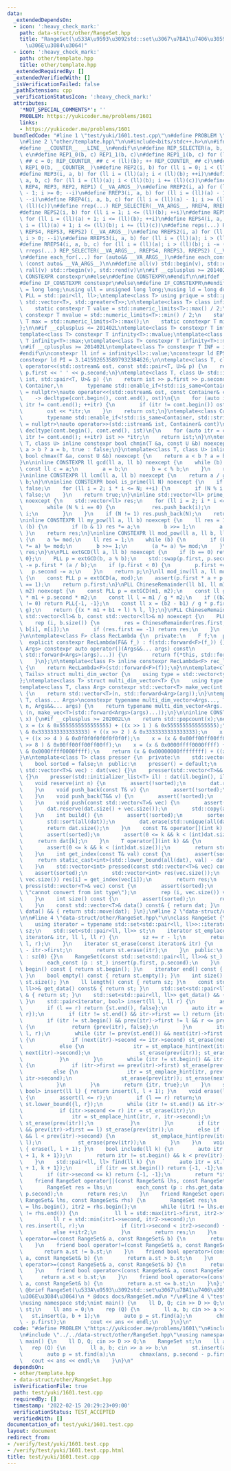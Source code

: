 ```yaml
---
data:
  _extendedDependsOn:
  - icon: ':heavy_check_mark:'
    path: data-struct/other/RangeSet.hpp
    title: "RangeSet(\u533A\u9593\u3092std::set\u3067\u7BA1\u7406\u3059\u308B\u4F8B\
      \u306E\u3084\u3064)"
  - icon: ':heavy_check_mark:'
    path: other/template.hpp
    title: other/template.hpp
  _extendedRequiredBy: []
  _extendedVerifiedWith: []
  _isVerificationFailed: false
  _pathExtension: cpp
  _verificationStatusIcon: ':heavy_check_mark:'
  attributes:
    '*NOT_SPECIAL_COMMENTS*': ''
    PROBLEM: https://yukicoder.me/problems/1601
    links:
    - https://yukicoder.me/problems/1601
  bundledCode: "#line 1 \"test/yuki/1601.test.cpp\"\n#define PROBLEM \"https://yukicoder.me/problems/1601\"\
    \n#line 2 \"other/template.hpp\"\n\n#include<bits/stdc++.h>\n\n#ifndef __COUNTER__\n\
    #define __COUNTER__ __LINE__\n#endif\n\n#define REP_SELECTER(a, b, c, d, e, ...)\
    \ e\n#define REP1_0(b, c) REP1_1(b, c)\n#define REP1_1(b, c) for (ll REP_COUNTER_\
    \ ## c = 0; REP_COUNTER_ ## c < (ll)(b); ++ REP_COUNTER_ ## c)\n#define REP1(b)\
    \ REP1_0(b, __COUNTER__)\n#define REP2(i, b) for (ll i = 0; i < (ll)(b); ++i)\n\
    #define REP3(i, a, b) for (ll i = (ll)(a); i < (ll)(b); ++i)\n#define REP4(i,\
    \ a, b, c) for (ll i = (ll)(a); i < (ll)(b); i += (ll)(c))\n#define rep(...) REP_SELECTER(__VA_ARGS__,\
    \ REP4, REP3, REP2, REP1) (__VA_ARGS__)\n#define RREP2(i, a) for (ll i = (ll)(a)\
    \ - 1; i >= 0; --i)\n#define RREP3(i, a, b) for (ll i = (ll)(a) - 1; i >= (ll)(b);\
    \ --i)\n#define RREP4(i, a, b, c) for (ll i = (ll)(a) - 1; i >= (ll)(b); i -=\
    \ (ll)(c))\n#define rrep(...) REP_SELECTER(__VA_ARGS__, RREP4, RREP3, RREP2) (__VA_ARGS__)\n\
    #define REPS2(i, b) for (ll i = 1; i <= (ll)(b); ++i)\n#define REPS3(i, a, b)\
    \ for (ll i = (ll)(a) + 1; i <= (ll)(b); ++i)\n#define REPS4(i, a, b, c) for (ll\
    \ i = (ll)(a) + 1; i <= (ll)(b); i += (ll)(c))\n#define reps(...) REP_SELECTER(__VA_ARGS__,\
    \ REPS4, REPS3, REPS2) (__VA_ARGS__)\n#define RREPS2(i, a) for (ll i = (ll)(a);\
    \ i > 0; --i)\n#define RREPS3(i, a, b) for (ll i = (ll)(a); i > (ll)(b); --i)\n\
    #define RREPS4(i, a, b, c) for (ll i = (ll)(a); i > (ll)(b); i -= (ll)(c))\n#define\
    \ rreps(...) REP_SELECTER(__VA_ARGS__, RREPS4, RREPS3, RREPS2) (__VA_ARGS__)\n\
    \n#define each_for(...) for (auto&& __VA_ARGS__)\n#define each_const(...) for\
    \ (const auto& __VA_ARGS__)\n\n#define all(v) std::begin(v), std::end(v)\n#define\
    \ rall(v) std::rbegin(v), std::rend(v)\n\n#if __cplusplus >= 201402L\n#define\
    \ CONSTEXPR constexpr\n#else\n#define CONSTEXPR\n#endif\n\n#ifdef __cpp_if_constexpr\n\
    #define IF_CONSTEXPR constexpr\n#else\n#define IF_CONSTEXPR\n#endif\n\nusing ll\
    \ = long long;\nusing ull = unsigned long long;\nusing ld = long double;\nusing\
    \ PLL = std::pair<ll, ll>;\ntemplate<class T> using prique = std::priority_queue<T,\
    \ std::vector<T>, std::greater<T>>;\n\ntemplate<class T> class infinity {\n  public:\n\
    \    static constexpr T value = std::numeric_limits<T>::max() / 2;\n    static\
    \ constexpr T mvalue = std::numeric_limits<T>::min() / 2;\n    static constexpr\
    \ T max = std::numeric_limits<T>::max();\n    static constexpr T min = std::numeric_limits<T>::min();\n\
    };\n\n#if __cplusplus <= 201402L\ntemplate<class T> constexpr T infinity<T>::value;\n\
    template<class T> constexpr T infinity<T>::mvalue;\ntemplate<class T> constexpr\
    \ T infinity<T>::max;\ntemplate<class T> constexpr T infinity<T>::min;\n#endif\n\
    \n#if __cplusplus >= 201402L\ntemplate<class T> constexpr T INF = infinity<T>::value;\n\
    #endif\n\nconstexpr ll inf = infinity<ll>::value;\nconstexpr ld EPS = 1e-8;\n\
    constexpr ld PI = 3.1415926535897932384626;\n\ntemplate<class T, class U> std::ostream&\
    \ operator<<(std::ostream& ost, const std::pair<T, U>& p) {\n    return ost <<\
    \ p.first << ' ' << p.second;\n}\ntemplate<class T, class U> std::istream& operator>>(std::istream&\
    \ ist, std::pair<T, U>& p) {\n    return ist >> p.first >> p.second;\n}\n\ntemplate<class\
    \ Container,\n        typename std::enable_if<!std::is_same<Container, std::string>::value>::type*\
    \ = nullptr>\nauto operator<<(std::ostream& ost, const Container& cont)\n    \
    \    -> decltype(cont.begin(), cont.end(), ost)\n{\n    for (auto itr = cont.begin();\
    \ itr != cont.end(); ++itr) {\n        if (itr != cont.begin()) ost << ' ';\n\
    \        ost << *itr;\n    }\n    return ost;\n}\ntemplate<class Container,\n\
    \        typename std::enable_if<!std::is_same<Container, std::string>::value>::type*\
    \ = nullptr>\nauto operator>>(std::istream& ist, Container& cont)\n        ->\
    \ decltype(cont.begin(), cont.end(), ist)\n{\n    for (auto itr = cont.begin();\
    \ itr != cont.end(); ++itr) ist >> *itr;\n    return ist;\n}\n\ntemplate<class\
    \ T, class U> inline constexpr bool chmin(T &a, const U &b) noexcept {\n    return\
    \ a > b ? a = b, true : false;\n}\ntemplate<class T, class U> inline constexpr\
    \ bool chmax(T &a, const U &b) noexcept {\n    return a < b ? a = b, true : false;\n\
    }\n\ninline CONSTEXPR ll gcd(ll a, ll b) noexcept {\n    while (b) {\n       \
    \ const ll c = a;\n        a = b;\n        b = c % b;\n    }\n    return a;\n\
    }\ninline CONSTEXPR ll lcm(ll a, ll b) noexcept {\n    return a / gcd(a, b) *\
    \ b;\n}\n\ninline CONSTEXPR bool is_prime(ll N) noexcept {\n    if (N <= 1) return\
    \ false;\n    for (ll i = 2; i * i <= N; ++i) {\n        if (N % i == 0) return\
    \ false;\n    }\n    return true;\n}\ninline std::vector<ll> prime_factor(ll N)\
    \ noexcept {\n    std::vector<ll> res;\n    for (ll i = 2; i * i <= N; ++i) {\n\
    \        while (N % i == 0) {\n            res.push_back(i);\n            N /=\
    \ i;\n        }\n    }\n    if (N != 1) res.push_back(N);\n    return res;\n}\n\
    \ninline CONSTEXPR ll my_pow(ll a, ll b) noexcept {\n    ll res = 1;\n    while\
    \ (b) {\n        if (b & 1) res *= a;\n        b >>= 1;\n        a *= a;\n   \
    \ }\n    return res;\n}\ninline CONSTEXPR ll mod_pow(ll a, ll b, ll mod) noexcept\
    \ {\n    a %= mod;\n    ll res = 1;\n    while (b) {\n        if (b & 1) (res\
    \ *= a) %= mod;\n        b >>= 1;\n        (a *= a) %= mod;\n    }\n    return\
    \ res;\n}\n\nPLL extGCD(ll a, ll b) noexcept {\n    if (b == 0) return PLL{1,\
    \ 0};\n    PLL p = extGCD(b, a % b);\n    std::swap(p.first, p.second);\n    p.second\
    \ -= p.first * (a / b);\n    if (p.first < 0) {\n        p.first += b;\n     \
    \   p.second -= a;\n    }\n    return p;\n}\nll mod_inv(ll a, ll mod) noexcept\
    \ {\n    const PLL p = extGCD(a, mod);\n    assert(p.first * a + p.second * mod\
    \ == 1);\n    return p.first;\n}\nPLL ChineseRemainder(ll b1, ll m1, ll b2, ll\
    \ m2) noexcept {\n    const PLL p = extGCD(m1, m2);\n    const ll g = p.first\
    \ * m1 + p.second * m2;\n    const ll l = m1 / g * m2;\n    if ((b2 - b1) % g\
    \ != 0) return PLL{-1, -1};\n    const ll x = (b2 - b1) / g * p.first % (m2 /\
    \ g);\n    return {(x * m1 + b1 + l) % l, l};\n}\nPLL ChineseRemainders(const\
    \ std::vector<ll>& b, const std::vector<ll>& m) noexcept {\n    PLL res{0, 1};\n\
    \    rep (i, b.size()) {\n        res = ChineseRemainder(res.first, res.second,\
    \ b[i], m[i]);\n        if (res.first == -1) return res;\n    }\n    return res;\n\
    }\n\ntemplate<class F> class RecLambda {\n  private:\n    F f;\n  public:\n  \
    \  explicit constexpr RecLambda(F&& f_) : f(std::forward<F>(f_)) {}\n    template<class...\
    \ Args> constexpr auto operator()(Args&&... args) const\n            -> decltype(f(*this,\
    \ std::forward<Args>(args)...)) {\n        return f(*this, std::forward<Args>(args)...);\n\
    \    }\n};\n\ntemplate<class F> inline constexpr RecLambda<F> rec_lambda(F&& f)\
    \ {\n    return RecLambda<F>(std::forward<F>(f));\n}\n\ntemplate<class Head, class...\
    \ Tails> struct multi_dim_vector {\n    using type = std::vector<typename multi_dim_vector<Tails...>::type>;\n\
    };\ntemplate<class T> struct multi_dim_vector<T> {\n    using type = T;\n};\n\n\
    template<class T, class Arg> constexpr std::vector<T> make_vec(int n, Arg&& arg)\
    \ {\n    return std::vector<T>(n, std::forward<Arg>(arg));\n}\ntemplate<class\
    \ T, class... Args>\nconstexpr typename multi_dim_vector<Args..., T>::type make_vec(int\
    \ n, Args&&... args) {\n    return typename multi_dim_vector<Args..., T>::type\
    \ (n, make_vec<T>(std::forward<Args>(args)...));\n}\n\ninline CONSTEXPR int popcnt(ull\
    \ x) {\n#if __cplusplus >= 202002L\n    return std::popcount(x);\n#endif\n   \
    \ x = (x & 0x5555555555555555) + ((x >> 1 ) & 0x5555555555555555);\n    x = (x\
    \ & 0x3333333333333333) + ((x >> 2 ) & 0x3333333333333333);\n    x = (x & 0x0f0f0f0f0f0f0f0f)\
    \ + ((x >> 4 ) & 0x0f0f0f0f0f0f0f0f);\n    x = (x & 0x00ff00ff00ff00ff) + ((x\
    \ >> 8 ) & 0x00ff00ff00ff00ff);\n    x = (x & 0x0000ffff0000ffff) + ((x >> 16)\
    \ & 0x0000ffff0000ffff);\n    return (x & 0x00000000ffffffff) + ((x >> 32) & 0x00000000ffffffff);\n\
    }\n\ntemplate<class T> class presser {\n  private:\n    std::vector<T> dat;\n\
    \    bool sorted = false;\n  public:\n    presser() = default;\n    presser(const\
    \ std::vector<T>& vec) : dat(vec) {}\n    presser(std::vector<T>&& vec) : dat(std::move(vec))\
    \ {}\n    presser(std::initializer_list<T> il) : dat(il.begin(), il.end()) {}\n\
    \    void reserve(int n) {\n        assert(!sorted);\n        dat.reserve(n);\n\
    \    }\n    void push_back(const T& v) {\n        assert(!sorted);\n        dat.push_back(v);\n\
    \    }\n    void push_back(T&& v) {\n        assert(!sorted);\n        dat.push_back(std::move(v));\n\
    \    }\n    void push(const std::vector<T>& vec) {\n        assert(!sorted);\n\
    \        dat.reserve(dat.size() + vec.size());\n        std::copy(all(vec), std::back_inserter(dat));\n\
    \    }\n    int build() {\n        assert(!sorted);\n        sorted = true;\n\
    \        std::sort(all(dat));\n        dat.erase(std::unique(all(dat)), dat.end());\n\
    \        return dat.size();\n    }\n    const T& operator[](int k) const& {\n\
    \        assert(sorted);\n        assert(0 <= k && k < (int)dat.size());\n   \
    \     return dat[k];\n    }\n    T operator[](int k) && {\n        assert(sorted);\n\
    \        assert(0 <= k && k < (int)dat.size());\n        return std::move(dat[k]);\n\
    \    }\n    int get_index(const T& val) const {\n        assert(sorted);\n   \
    \     return static_cast<int>(std::lower_bound(all(dat), val) - dat.begin());\n\
    \    }\n    std::vector<int> pressed(const std::vector<T>& vec) const {\n    \
    \    assert(sorted);\n        std::vector<int> res(vec.size());\n        rep (i,\
    \ vec.size()) res[i] = get_index(vec[i]);\n        return res;\n    }\n    void\
    \ press(std::vector<T>& vec) const {\n        assert(sorted);\n        static_assert(std::is_integral<T>::value,\
    \ \"cannot convert from int type\");\n        rep (i, vec.size()) vec[i] = get_index(vec[i]);\n\
    \    }\n    int size() const {\n        assert(sorted);\n        return dat.size();\n\
    \    }\n    const std::vector<T>& data() const& { return dat; }\n    std::vector<T>\
    \ data() && { return std::move(dat); }\n};\n#line 2 \"data-struct/other/RangeSet.hpp\"\
    \n\n#line 4 \"data-struct/other/RangeSet.hpp\"\n\nclass RangeSet {\n  protected:\n\
    \    using iterator = typename std::set<std::pair<ll, ll>>::iterator;\n    int\
    \ sz;\n    std::set<std::pair<ll, ll>> st;\n    iterator st_emplace_hint(const\
    \ iterator& itr, ll l, ll r) {\n        sz += r - l;\n        return st.emplace_hint(itr,\
    \ l, r);\n    }\n    iterator st_erase(const iterator& itr) {\n        sz -= itr->second\
    \ - itr->first;\n        return st.erase(itr);\n    }\n  public:\n    RangeSet()\
    \ : sz(0) {}\n    RangeSet(const std::set<std::pair<ll, ll>>& st_) : sz(0) {\n\
    \        each_const (p : st_) insert(p.first, p.second);\n    }\n    iterator\
    \ begin() const { return st.begin(); }\n    iterator end() const { return st.end();\
    \ }\n    bool empty() const { return st.empty(); }\n    int size() const { return\
    \ st.size(); }\n    ll length() const { return sz; }\n    const std::set<std::pair<ll,\
    \ ll>>& get_data() const& { return st; }\n    std::set<std::pair<ll, ll>>& get_data()\
    \ & { return st; }\n    std::set<std::pair<ll, ll>> get_data() && { return std::move(st);\
    \ }\n    std::pair<iterator, bool> insert(ll l, ll r) {\n        assert(l <= r);\n\
    \        if (l == r) return {st.end(), false};\n        auto itr = st.lower_bound({l,\
    \ r});\n        if (itr != st.end() && itr->first == l) return {itr, false};\n\
    \        if (itr != st.begin() && prev(itr)->first != l && r <= prev(itr)->second)\
    \ {\n            return {prev(itr), false};\n        }\n        itr = st_emplace_hint(itr,\
    \ l, r);\n        while (itr != prev(st.end()) && next(itr)->first <= itr->second)\
    \ {\n            if (next(itr)->second <= itr->second) st_erase(next(itr));\n\
    \            else {\n                itr = st_emplace_hint(next(itr), itr->first,\
    \ next(itr)->second);\n                st_erase(prev(itr)); st_erase(next(itr));\n\
    \            }\n        }\n        while (itr != st.begin() && itr->first <= prev(itr)->second)\
    \ {\n            if (itr->first == prev(itr)->first) st_erase(prev(itr));\n  \
    \          else {\n                itr = st_emplace_hint(itr, prev(itr)->first,\
    \ itr->second);\n                st_erase(prev(itr)); st_erase(next(itr));\n \
    \           }\n        }\n        return {itr, true};\n    }\n    std::pair<iterator,\
    \ bool> insert(ll l) { return insert(l, l + 1); }\n    void erase(ll l, ll r)\
    \ {\n        assert(l <= r);\n        if (l == r) return;\n        auto itr =\
    \ st.lower_bound({l, r});\n        while (itr != st.end() && itr->first < r) {\n\
    \            if (itr->second <= r) itr = st_erase(itr);\n            else {\n\
    \                itr = st_emplace_hint(itr, r, itr->second);\n               \
    \ st_erase(prev(itr));\n            }\n        }\n        if (itr != st.begin()\
    \ && prev(itr)->first == l) st_erase(prev(itr));\n        else if (itr != st.begin()\
    \ && l < prev(itr)->second) {\n            st_emplace_hint(prev(itr), prev(itr)->first,\
    \ l);\n            st_erase(prev(itr));\n        }\n    }\n    void erase(ll l)\
    \ { erase(l, l + 1); }\n    bool include(ll k) {\n        auto itr = st.lower_bound({k\
    \ + 1, k + 1});\n        return itr != st.begin() && k < prev(itr)->second;\n\
    \    }\n    std::pair<ll, ll> find(ll k) {\n        auto itr = st.lower_bound({k\
    \ + 1, k + 1});\n        if (itr == st.begin()) return {-1, -1};\n        --itr;\n\
    \        if (itr->second <= k) return {-1, -1};\n        return *itr;\n    }\n\
    \    friend RangeSet operator||(const RangeSet& lhs, const RangeSet& rhs) {\n\
    \        RangeSet res = lhs;\n        each_const (p : rhs.get_data()) res.insert(p.first,\
    \ p.second);\n        return res;\n    }\n    friend RangeSet operator&&(const\
    \ RangeSet& lhs, const RangeSet& rhs) {\n        RangeSet res;\n        auto itr1\
    \ = lhs.begin(), itr2 = rhs.begin();\n        while (itr1 != lhs.end() && itr2\
    \ != rhs.end()) {\n            ll l = std::max(itr1->first, itr2->first);\n  \
    \          ll r = std::min(itr1->second, itr2->second);\n            if (l < r)\
    \ res.insert(l, r);\n            if (itr1->second < itr2->second) ++itr1;\n  \
    \          else ++itr2;\n        }\n        return res;\n    }\n    friend bool\
    \ operator==(const RangeSet& a, const RangeSet& b) {\n        return a.st == b.st;\n\
    \    }\n    friend bool operator!=(const RangeSet& a, const RangeSet& b) {\n \
    \       return a.st != b.st;\n    }\n    friend bool operator>(const RangeSet&\
    \ a, const RangeSet& b) {\n        return a.st > b.st;\n    }\n    friend bool\
    \ operator>=(const RangeSet& a, const RangeSet& b) {\n        return a.st >= b.st;\n\
    \    }\n    friend bool operator<(const RangeSet& a, const RangeSet& b) {\n  \
    \      return a.st < b.st;\n    }\n    friend bool operator<=(const RangeSet&\
    \ a, const RangeSet& b) {\n        return a.st <= b.st;\n    }\n};\n\n/**\n *\
    \ @brief RangeSet(\u533A\u9593\u3092std::set\u3067\u7BA1\u7406\u3059\u308B\u4F8B\
    \u306E\u3084\u3064)\n * @docs docs/RangeSet.md\n */\n#line 4 \"test/yuki/1601.test.cpp\"\
    \nusing namespace std;\nint main() {\n    ll D, Q; cin >> D >> Q;\n    RangeSet\
    \ st;\n    ll ans = 0;\n    rep (Q) {\n        ll a, b; cin >> a >> b;\n     \
    \   st.insert(a, b + 1);\n        auto p = st.find(a);\n        chmax(ans, p.second\
    \ - p.first);\n        cout << ans << endl;\n    }\n}\n"
  code: "#define PROBLEM \"https://yukicoder.me/problems/1601\"\n#include \"../../other/template.hpp\"\
    \n#include \"../../data-struct/other/RangeSet.hpp\"\nusing namespace std;\nint\
    \ main() {\n    ll D, Q; cin >> D >> Q;\n    RangeSet st;\n    ll ans = 0;\n \
    \   rep (Q) {\n        ll a, b; cin >> a >> b;\n        st.insert(a, b + 1);\n\
    \        auto p = st.find(a);\n        chmax(ans, p.second - p.first);\n     \
    \   cout << ans << endl;\n    }\n}\n"
  dependsOn:
  - other/template.hpp
  - data-struct/other/RangeSet.hpp
  isVerificationFile: true
  path: test/yuki/1601.test.cpp
  requiredBy: []
  timestamp: '2022-02-15 20:29:23+09:00'
  verificationStatus: TEST_ACCEPTED
  verifiedWith: []
documentation_of: test/yuki/1601.test.cpp
layout: document
redirect_from:
- /verify/test/yuki/1601.test.cpp
- /verify/test/yuki/1601.test.cpp.html
title: test/yuki/1601.test.cpp
---
```

